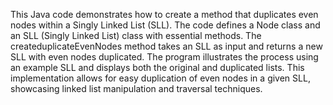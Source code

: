 This Java code demonstrates how to create a method that duplicates even nodes within a Singly Linked List (SLL). The code defines a Node class and an SLL (Singly Linked List) class with essential methods. The createduplicateEvenNodes method takes an SLL as input and returns a new SLL with even nodes duplicated. The program illustrates the process using an example SLL and displays both the original and duplicated lists. This implementation allows for easy duplication of even nodes in a given SLL, showcasing linked list manipulation and traversal techniques.